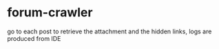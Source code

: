 # forum-crawler
go to each post to retrieve the attachment and the hidden links, logs are produced from IDE
